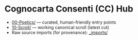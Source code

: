 <!-- status: stub; target: 150+ words -->
<!-- status: stub; target: 150+ words -->
<!-- status: stub; target: 150+ words -->
<!-- status: stub; target: 150+ words -->
<!-- status: stub; target: 150+ words -->
<!-- status: stub; target: 150+ words -->
<!-- status: stub; target: 150+ words -->
# Cognocarta Consenti (CC) Hub

- [00-Poetics/](00-Poetics/) — curated, human-friendly entry points
- [10-Scroll/](10-Scroll/) — working canonical scroll (latest cut)
- Raw source imports (for provenance): [_imports/](./_imports/)








